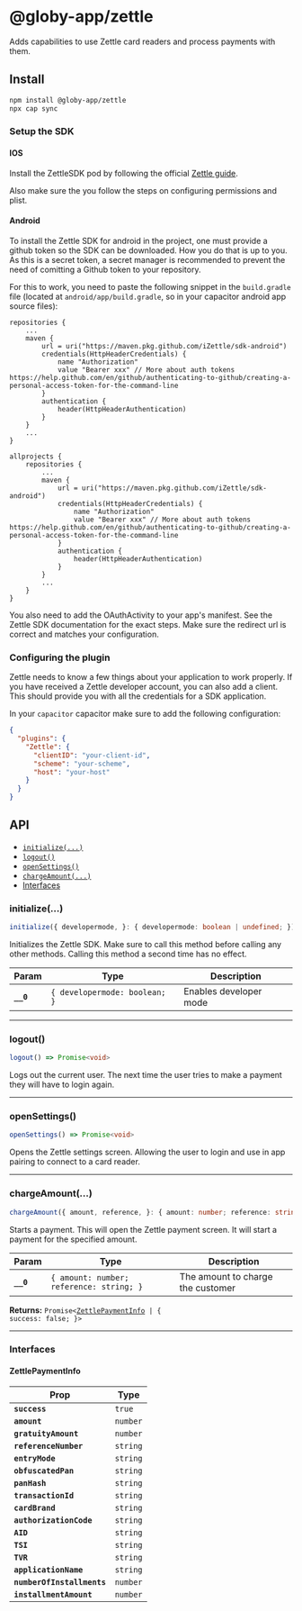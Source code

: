 # @globy-app/zettle

Adds capabilities to use Zettle card readers and process payments with them.

## Install

```bash
npm install @globy-app/zettle
npx cap sync
```

### Setup the SDK

#### IOS

Install the ZettleSDK pod by following the official [Zettle guide](https://developer.zettle.com/docs/ios-sdk/installation-and-configuration).

Also make sure the you follow the steps on configuring permissions and plist.

#### Android

To install the Zettle SDK for android in the project, one must provide a github token so the SDK can be downloaded. How you do that is up to you. As this is a secret token, a secret manager is recommended to prevent the need of comitting a Github token to your repository.

For this to work, you need to paste the following snippet in the `build.gradle` file (located at `android/app/build.gradle`, so in your capacitor android app source files):

```
repositories {
    ...
    maven {
        url = uri("https://maven.pkg.github.com/iZettle/sdk-android")
        credentials(HttpHeaderCredentials) {
            name "Authorization"
            value "Bearer xxx" // More about auth tokens https://help.github.com/en/github/authenticating-to-github/creating-a-personal-access-token-for-the-command-line
        }
        authentication {
            header(HttpHeaderAuthentication)
        }
    }
    ...
}

allprojects {
    repositories {
        ...
        maven {
            url = uri("https://maven.pkg.github.com/iZettle/sdk-android")
            credentials(HttpHeaderCredentials) {
                name "Authorization"
                value "Bearer xxx" // More about auth tokens https://help.github.com/en/github/authenticating-to-github/creating-a-personal-access-token-for-the-command-line
            }
            authentication {
                header(HttpHeaderAuthentication)
            }
        }
        ...
    }
}
```

You also need to add the OAuthActivity to your app's manifest. See the Zettle SDK documentation for the exact steps. Make sure the redirect url is correct and matches your configuration.

### Configuring the plugin

Zettle needs to know a few things about your application to work properly. If you have received a Zettle developer account, you can also add a client. This should provide you with all the credentials for a SDK application.

In your `capacitor` capacitor make sure to add the following configuration:

```json
{
  "plugins": {
    "Zettle": {
      "clientID": "your-client-id",
      "scheme": "your-scheme",
      "host": "your-host"
    }
  }
}
```

## API

<docgen-index>

* [`initialize(...)`](#initialize)
* [`logout()`](#logout)
* [`openSettings()`](#opensettings)
* [`chargeAmount(...)`](#chargeamount)
* [Interfaces](#interfaces)

</docgen-index>

<docgen-api>
<!--Update the source file JSDoc comments and rerun docgen to update the docs below-->

### initialize(...)

```typescript
initialize({ developermode, }: { developermode: boolean | undefined; }) => Promise<void>
```

Initializes the Zettle SDK. Make sure to call this method before calling any other methods.
Calling this method a second time has no effect.

| Param     | Type                                     | Description            |
| --------- | ---------------------------------------- | ---------------------- |
| **`__0`** | <code>{ developermode: boolean; }</code> | Enables developer mode |

--------------------


### logout()

```typescript
logout() => Promise<void>
```

Logs out the current user. The next time the user tries to make a payment they will have to login again.

--------------------


### openSettings()

```typescript
openSettings() => Promise<void>
```

Opens the Zettle settings screen. Allowing the user to login and use in app pairing to connect to a card reader.

--------------------


### chargeAmount(...)

```typescript
chargeAmount({ amount, reference, }: { amount: number; reference: string; }) => Promise<ZettlePaymentInfo | { success: false; }>
```

Starts a payment. This will open the Zettle payment screen. It will start a payment for the specified amount.

| Param     | Type                                                | Description                       |
| --------- | --------------------------------------------------- | --------------------------------- |
| **`__0`** | <code>{ amount: number; reference: string; }</code> | The amount to charge the customer |

**Returns:** <code>Promise&lt;<a href="#zettlepaymentinfo">ZettlePaymentInfo</a> | { success: false; }&gt;</code>

--------------------


### Interfaces


#### ZettlePaymentInfo

| Prop                       | Type                |
| -------------------------- | ------------------- |
| **`success`**              | <code>true</code>   |
| **`amount`**               | <code>number</code> |
| **`gratuityAmount`**       | <code>number</code> |
| **`referenceNumber`**      | <code>string</code> |
| **`entryMode`**            | <code>string</code> |
| **`obfuscatedPan`**        | <code>string</code> |
| **`panHash`**              | <code>string</code> |
| **`transactionId`**        | <code>string</code> |
| **`cardBrand`**            | <code>string</code> |
| **`authorizationCode`**    | <code>string</code> |
| **`AID`**                  | <code>string</code> |
| **`TSI`**                  | <code>string</code> |
| **`TVR`**                  | <code>string</code> |
| **`applicationName`**      | <code>string</code> |
| **`numberOfInstallments`** | <code>number</code> |
| **`installmentAmount`**    | <code>number</code> |

</docgen-api>
